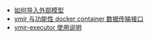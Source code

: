 - [如何导入外部模型](import-extra-models.md)
- [ymir 与功能性 docker container 数据传输接口](ymir-cmd-container.md)
- [ymir-executor 使用说明](ymir-dataset-zh-CN.md)
